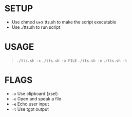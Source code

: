 # SETUP
* Use chmod u+x tts.sh to make the script executable
* Use ./tts.sh to run script

# USAGE
> `./tts.sh -x`
> `./tts.sh -o FILE`
> `./tts.sh -e`
> `./tts.sh -t`

# FLAGS
-  `-x`    Use clipboard (xsel)
-  `-o`    Open and speak a file
-  `-e`    Echo user input
-  `-t`    Use tgpt output
